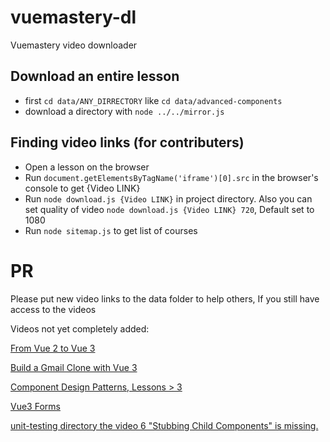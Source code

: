 # vuemastery-dl
Vuemastery video downloader

## Download an entire lesson
* first `cd data/ANY_DIRRECTORY` like `cd data/advanced-components`
* download a directory with `node ../../mirror.js`


## Finding video links (for contributers)
* Open a lesson on the browser
* Run `document.getElementsByTagName('iframe')[0].src` in the browser's console to get {Video LINK}
* Run `node download.js {Video LINK}` in project directory. Also you can set quality of video `node download.js {Video LINK} 720`, Default set to 1080
* Run `node sitemap.js` to get list of courses


# PR
Please put new video links to the data folder to help others, If you still have access to the videos

Videos not yet completely added:

[From Vue 2 to Vue 3](https://www.vuemastery.com/courses/from-vue2-to-vue3/from-vue-2-to-vue-3)

[Build a Gmail Clone with Vue 3](https://www.vuemastery.com/courses/build-a-gmail-clone-with-vue3/tour-the-project)

[Component Design Patterns, Lessons > 3](https://www.vuemastery.com/courses/component-design-patterns)

[Vue3 Forms](https://www.vuemastery.com/courses/vue3-forms)

[unit-testing directory the video 6 "Stubbing Child Components" is missing.](https://github.com/mahmoud-eskandari/vuemastery-dl/issues/44)
